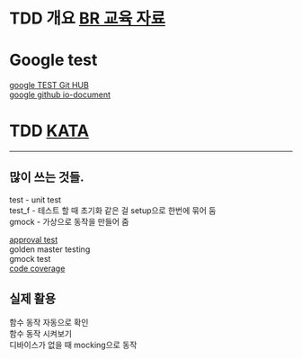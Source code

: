 # TDD 개요 [BR 교육 자료](https://github.ecodesamsung.com/Best-Reviewer-3-17/SHARED)    

# Google test    
  [google TEST Git HUB](https://github.com/google/googletest)     
  [google github io-document](https://google.github.io/googletest/)     
  
# TDD [KATA](https://kata-log.rocks/tdd)    
   
    
---

## 많이 쓰는 것들.    
test - unit test    
test_f - 테스트 할 때 초기화 같은 걸 setup으로 한번에 묶어 둠    
gmock - 가상으로 동작을 만들어 줌    

[approval test](https://github.com/approvals/approvaltests.cpp)    
golden master testing    
gmock test    
[code coverage](https://gcovr.com/en/stable/)    

## 실제 활용    
함수 동작 자동으로 확인    
함수 동작 시켜보기    
디바이스가 없을 때 mocking으로 동작    
